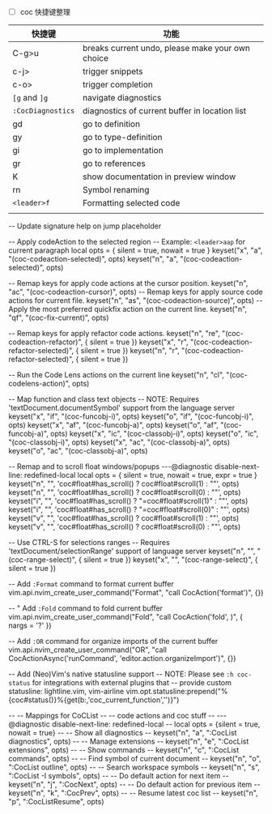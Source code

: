 - [ ] coc 快捷键整理

| 快捷键               | 功能                                               |
| ----------------- | ------------------------------------------------ |
| C-g>u             | breaks current undo, please make your own choice |
| c-j>              | trigger snippets                                 |
| c-o>              | trigger completion                               |
| `[g` and `]g`     | navigate diagnostics                             |
| `:CocDiagnostics` | diagnostics of current buffer in location list   |
| gd                | go to definition                                 |
| gy                | go to type-definition                            |
| gi                | go to implementation                             |
| gr                | go to references                                 |
| K                 | show documentation in preview window             |
| rn                | Symbol renaming                                  |
| `<leader>f`       | Formatting selected code                         |
|                   |                                                  |





-- Update signature help on jump placeholder

-- Apply codeAction to the selected region
-- Example: `<leader>aap` for current paragraph
local opts = { silent = true, nowait = true }
keyset("x", "<leader>a", "<Plug>(coc-codeaction-selected)", opts)
keyset("n", "<leader>a", "<Plug>(coc-codeaction-selected)", opts)

-- Remap keys for apply code actions at the cursor position.
keyset("n", "<leader>ac", "<Plug>(coc-codeaction-cursor)", opts)
-- Remap keys for apply source code actions for current file.
keyset("n", "<leader>as", "<Plug>(coc-codeaction-source)", opts)
-- Apply the most preferred quickfix action on the current line.
keyset("n", "<leader>qf", "<Plug>(coc-fix-current)", opts)

-- Remap keys for apply refactor code actions.
keyset("n", "<leader>re", "<Plug>(coc-codeaction-refactor)", { silent = true })
keyset("x", "<leader>r", "<Plug>(coc-codeaction-refactor-selected)", { silent = true })
keyset("n", "<leader>r", "<Plug>(coc-codeaction-refactor-selected)", { silent = true })

-- Run the Code Lens actions on the current line
keyset("n", "<leader>cl", "<Plug>(coc-codelens-action)", opts)


-- Map function and class text objects
-- NOTE: Requires 'textDocument.documentSymbol' support from the language server
keyset("x", "if", "<Plug>(coc-funcobj-i)", opts)
keyset("o", "if", "<Plug>(coc-funcobj-i)", opts)
keyset("x", "af", "<Plug>(coc-funcobj-a)", opts)
keyset("o", "af", "<Plug>(coc-funcobj-a)", opts)
keyset("x", "ic", "<Plug>(coc-classobj-i)", opts)
keyset("o", "ic", "<Plug>(coc-classobj-i)", opts)
keyset("x", "ac", "<Plug>(coc-classobj-a)", opts)
keyset("o", "ac", "<Plug>(coc-classobj-a)", opts)


-- Remap <C-f> and <C-b> to scroll float windows/popups
---@diagnostic disable-next-line: redefined-local
local opts = { silent = true, nowait = true, expr = true }
keyset("n", "<C-f>", 'coc#float#has_scroll() ? coc#float#scroll(1) : "<C-f>"', opts)
keyset("n", "<C-b>", 'coc#float#has_scroll() ? coc#float#scroll(0) : "<C-b>"', opts)
keyset("i", "<C-f>",
	'coc#float#has_scroll() ? "<c-r>=coc#float#scroll(1)<cr>" : "<Right>"', opts)
keyset("i", "<C-b>",
	'coc#float#has_scroll() ? "<c-r>=coc#float#scroll(0)<cr>" : "<Left>"', opts)
keyset("v", "<C-f>", 'coc#float#has_scroll() ? coc#float#scroll(1) : "<C-f>"', opts)
keyset("v", "<C-b>", 'coc#float#has_scroll() ? coc#float#scroll(0) : "<C-b>"', opts)


-- Use CTRL-S for selections ranges
-- Requires 'textDocument/selectionRange' support of language server
keyset("n", "<C-s>", "<Plug>(coc-range-select)", { silent = true })
keyset("x", "<C-s>", "<Plug>(coc-range-select)", { silent = true })


-- Add `:Format` command to format current buffer
vim.api.nvim_create_user_command("Format", "call CocAction('format')", {})

-- " Add `:Fold` command to fold current buffer
vim.api.nvim_create_user_command("Fold", "call CocAction('fold', <f-args>)", { nargs = '?' })

-- Add `:OR` command for organize imports of the current buffer
vim.api.nvim_create_user_command("OR", "call CocActionAsync('runCommand', 'editor.action.organizeImport')", {})

-- Add (Neo)Vim's native statusline support
-- NOTE: Please see `:h coc-status` for integrations with external plugins that
-- provide custom statusline: lightline.vim, vim-airline
vim.opt.statusline:prepend("%{coc#status()}%{get(b:,'coc_current_function','')}")

-- -- Mappings for CoCList
-- -- code actions and coc stuff
-- ---@diagnostic disable-next-line: redefined-local
-- local opts = {silent = true, nowait = true}
-- -- Show all diagnostics
-- keyset("n", "<space>a", ":<C-u>CocList diagnostics<cr>", opts)
-- -- Manage extensions
-- keyset("n", "<space>e", ":<C-u>CocList extensions<cr>", opts)
-- -- Show commands
-- keyset("n", "<space>c", ":<C-u>CocList commands<cr>", opts)
-- -- Find symbol of current document
-- keyset("n", "<space>o", ":<C-u>CocList outline<cr>", opts)
-- -- Search workspace symbols
-- keyset("n", "<space>s", ":<C-u>CocList -I symbols<cr>", opts)
-- -- Do default action for next item
-- keyset("n", "<space>j", ":<C-u>CocNext<cr>", opts)
-- -- Do default action for previous item
-- keyset("n", "<space>k", ":<C-u>CocPrev<cr>", opts)
-- -- Resume latest coc list
-- keyset("n", "<space>p", ":<C-u>CocListResume<cr>", opts)